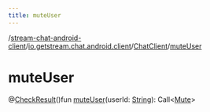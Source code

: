 ```yaml
---
title: muteUser
---
```

/[stream-chat-android-client](../../index.md)/[io.getstream.chat.android.client](../index.md)/[ChatClient](index.md)/[muteUser](muteUser.md)  
  
  
  
# muteUser  
@[CheckResult](https://developer.android.com/reference/kotlin/androidx/annotation/CheckResult.html)()fun [muteUser](muteUser.md)(userId: [String](https://kotlinlang.org/api/latest/jvm/stdlib/kotlin/-string/index.html)): Call&lt;[Mute](../../io.getstream.chat.android.client.models/Mute/index.md)&gt;
